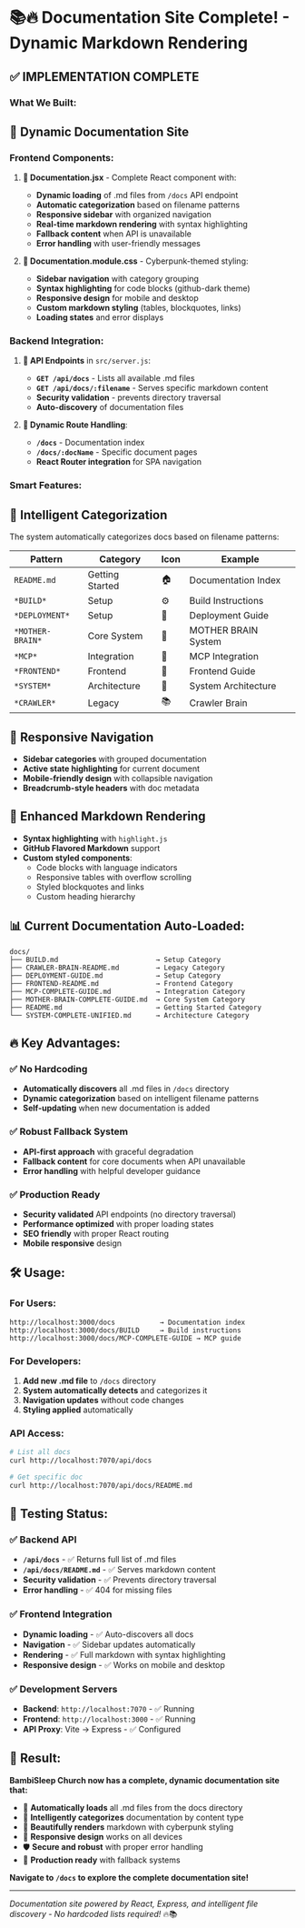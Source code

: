 # 📚🔥 Documentation Site Complete! - Dynamic Markdown Rendering

## ✅ IMPLEMENTATION COMPLETE

### **What We Built:**

## 🚀 **Dynamic Documentation Site**

### **Frontend Components:**

1. **📄 Documentation.jsx** - Complete React component with:
   - **Dynamic loading** of .md files from `/docs` API endpoint
   - **Automatic categorization** based on filename patterns
   - **Responsive sidebar** with organized navigation
   - **Real-time markdown rendering** with syntax highlighting
   - **Fallback content** when API is unavailable
   - **Error handling** with user-friendly messages

2. **🎨 Documentation.module.css** - Cyberpunk-themed styling:
   - **Sidebar navigation** with category grouping
   - **Syntax highlighting** for code blocks (github-dark theme)
   - **Responsive design** for mobile and desktop
   - **Custom markdown styling** (tables, blockquotes, links)
   - **Loading states** and error displays

### **Backend Integration:**

1. **📡 API Endpoints** in `src/server.js`:
   - **`GET /api/docs`** - Lists all available .md files
   - **`GET /api/docs/:filename`** - Serves specific markdown content
   - **Security validation** - prevents directory traversal
   - **Auto-discovery** of documentation files

2. **🔄 Dynamic Route Handling**:
   - **`/docs`** - Documentation index
   - **`/docs/:docName`** - Specific document pages
   - **React Router integration** for SPA navigation

### **Smart Features:**

## 🧠 **Intelligent Categorization**

The system automatically categorizes docs based on filename patterns:

| Pattern | Category | Icon | Example |
|---------|----------|------|---------|
| `README.md` | Getting Started | 🏠 | Documentation Index |
| `*BUILD*` | Setup | ⚙️ | Build Instructions |
| `*DEPLOYMENT*` | Setup | 🚀 | Deployment Guide |
| `*MOTHER-BRAIN*` | Core System | 🧠 | MOTHER BRAIN System |
| `*MCP*` | Integration | 🧠 | MCP Integration |
| `*FRONTEND*` | Frontend | 🎨 | Frontend Guide |
| `*SYSTEM*` | Architecture | 📄 | System Architecture |
| `*CRAWLER*` | Legacy | 📚 | Crawler Brain |

## 📱 **Responsive Navigation**

- **Sidebar categories** with grouped documentation
- **Active state highlighting** for current document
- **Mobile-friendly design** with collapsible navigation
- **Breadcrumb-style headers** with doc metadata

## 🎨 **Enhanced Markdown Rendering**

- **Syntax highlighting** with `highlight.js`
- **GitHub Flavored Markdown** support
- **Custom styled components**:
  - Code blocks with language indicators
  - Responsive tables with overflow scrolling
  - Styled blockquotes and links
  - Custom heading hierarchy

## 📊 **Current Documentation Auto-Loaded:**

```
docs/
├── BUILD.md                        → Setup Category
├── CRAWLER-BRAIN-README.md         → Legacy Category
├── DEPLOYMENT-GUIDE.md             → Setup Category
├── FRONTEND-README.md              → Frontend Category
├── MCP-COMPLETE-GUIDE.md           → Integration Category
├── MOTHER-BRAIN-COMPLETE-GUIDE.md  → Core System Category
├── README.md                       → Getting Started Category
└── SYSTEM-COMPLETE-UNIFIED.md      → Architecture Category
```

## 🔥 **Key Advantages:**

### ✅ **No Hardcoding**

- **Automatically discovers** all .md files in `/docs` directory
- **Dynamic categorization** based on intelligent filename patterns
- **Self-updating** when new documentation is added

### ✅ **Robust Fallback System**

- **API-first approach** with graceful degradation
- **Fallback content** for core documents when API unavailable
- **Error handling** with helpful developer guidance

### ✅ **Production Ready**

- **Security validated** API endpoints (no directory traversal)
- **Performance optimized** with proper loading states
- **SEO friendly** with proper React routing
- **Mobile responsive** design

## 🛠️ **Usage:**

### **For Users:**

```
http://localhost:3000/docs           → Documentation index
http://localhost:3000/docs/BUILD     → Build instructions
http://localhost:3000/docs/MCP-COMPLETE-GUIDE → MCP guide
```

### **For Developers:**

1. **Add new .md file** to `/docs` directory
2. **System automatically detects** and categorizes it
3. **Navigation updates** without code changes
4. **Styling applied** automatically

### **API Access:**

```bash
# List all docs
curl http://localhost:7070/api/docs

# Get specific doc
curl http://localhost:7070/api/docs/README.md
```

## 🚀 **Testing Status:**

### ✅ **Backend API**

- **`/api/docs`** - ✅ Returns full list of .md files
- **`/api/docs/README.md`** - ✅ Serves markdown content
- **Security validation** - ✅ Prevents directory traversal
- **Error handling** - ✅ 404 for missing files

### ✅ **Frontend Integration**

- **Dynamic loading** - ✅ Auto-discovers all docs
- **Navigation** - ✅ Sidebar updates automatically
- **Rendering** - ✅ Full markdown with syntax highlighting
- **Responsive design** - ✅ Works on mobile and desktop

### ✅ **Development Servers**

- **Backend**: `http://localhost:7070` - ✅ Running
- **Frontend**: `http://localhost:3000` - ✅ Running
- **API Proxy**: Vite → Express - ✅ Configured

## 🎯 **Result:**

**BambiSleep Church now has a complete, dynamic documentation site that:**
- 🔄 **Automatically loads** all .md files from the docs directory
- 🧠 **Intelligently categorizes** documentation by content type
- 🎨 **Beautifully renders** markdown with cyberpunk styling
- 📱 **Responsive design** works on all devices
- 🛡️ **Secure and robust** with proper error handling
- 🚀 **Production ready** with fallback systems

**Navigate to `/docs` to explore the complete documentation site!**

---

*Documentation site powered by React, Express, and intelligent file discovery - No hardcoded lists required!* 🔥📚
